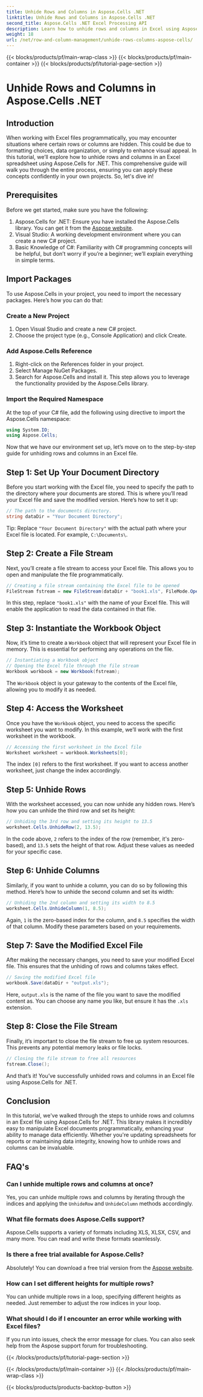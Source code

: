 ```yaml
---
title: Unhide Rows and Columns in Aspose.Cells .NET
linktitle: Unhide Rows and Columns in Aspose.Cells .NET
second_title: Aspose.Cells .NET Excel Processing API
description: Learn how to unhide rows and columns in Excel using Aspose.Cells for .NET with our step-by-step guide. Perfect for data manipulation.
weight: 18
url: /net/row-and-column-management/unhide-rows-columns-aspose-cells/
---
```


{{< blocks/products/pf/main-wrap-class >}}
{{< blocks/products/pf/main-container >}}
{{< blocks/products/pf/tutorial-page-section >}}

# Unhide Rows and Columns in Aspose.Cells .NET

## Introduction
When working with Excel files programmatically, you may encounter situations where certain rows or columns are hidden. This could be due to formatting choices, data organization, or simply to enhance visual appeal. In this tutorial, we’ll explore how to unhide rows and columns in an Excel spreadsheet using Aspose.Cells for .NET. This comprehensive guide will walk you through the entire process, ensuring you can apply these concepts confidently in your own projects. So, let's dive in!
## Prerequisites
Before we get started, make sure you have the following:
1. Aspose.Cells for .NET: Ensure you have installed the Aspose.Cells library. You can get it from the [Aspose website](https://releases.aspose.com/cells/net/).
2. Visual Studio: A working development environment where you can create a new C# project.
3. Basic Knowledge of C#: Familiarity with C# programming concepts will be helpful, but don’t worry if you’re a beginner; we’ll explain everything in simple terms.
## Import Packages
To use Aspose.Cells in your project, you need to import the necessary packages. Here’s how you can do that:
### Create a New Project
1. Open Visual Studio and create a new C# project.
2. Choose the project type (e.g., Console Application) and click Create.
### Add Aspose.Cells Reference
1. Right-click on the References folder in your project.
2. Select Manage NuGet Packages.
3. Search for Aspose.Cells and install it. This step allows you to leverage the functionality provided by the Aspose.Cells library.
### Import the Required Namespace
At the top of your C# file, add the following using directive to import the Aspose.Cells namespace:
```csharp
using System.IO;
using Aspose.Cells;
```
Now that we have our environment set up, let’s move on to the step-by-step guide for unhiding rows and columns in an Excel file.
## Step 1: Set Up Your Document Directory
Before you start working with the Excel file, you need to specify the path to the directory where your documents are stored. This is where you’ll read your Excel file and save the modified version. Here’s how to set it up:
```csharp
// The path to the documents directory.
string dataDir = "Your Document Directory";
```
Tip: Replace `"Your Document Directory"` with the actual path where your Excel file is located. For example, `C:\Documents\`.
## Step 2: Create a File Stream
Next, you’ll create a file stream to access your Excel file. This allows you to open and manipulate the file programmatically.
```csharp
// Creating a file stream containing the Excel file to be opened
FileStream fstream = new FileStream(dataDir + "book1.xls", FileMode.Open);
```
In this step, replace `"book1.xls"` with the name of your Excel file. This will enable the application to read the data contained in that file.
## Step 3: Instantiate the Workbook Object
Now, it’s time to create a `Workbook` object that will represent your Excel file in memory. This is essential for performing any operations on the file.
```csharp
// Instantiating a Workbook object
// Opening the Excel file through the file stream
Workbook workbook = new Workbook(fstream);
```
The `Workbook` object is your gateway to the contents of the Excel file, allowing you to modify it as needed.
## Step 4: Access the Worksheet
Once you have the `Workbook` object, you need to access the specific worksheet you want to modify. In this example, we’ll work with the first worksheet in the workbook.
```csharp
// Accessing the first worksheet in the Excel file
Worksheet worksheet = workbook.Worksheets[0];
```
The index `[0]` refers to the first worksheet. If you want to access another worksheet, just change the index accordingly.
## Step 5: Unhide Rows
With the worksheet accessed, you can now unhide any hidden rows. Here’s how you can unhide the third row and set its height:
```csharp
// Unhiding the 3rd row and setting its height to 13.5
worksheet.Cells.UnhideRow(2, 13.5);
```
In the code above, `2` refers to the index of the row (remember, it's zero-based), and `13.5` sets the height of that row. Adjust these values as needed for your specific case.
## Step 6: Unhide Columns
Similarly, if you want to unhide a column, you can do so by following this method. Here’s how to unhide the second column and set its width:
```csharp
// Unhiding the 2nd column and setting its width to 8.5
worksheet.Cells.UnhideColumn(1, 8.5);
```
Again, `1` is the zero-based index for the column, and `8.5` specifies the width of that column. Modify these parameters based on your requirements.
## Step 7: Save the Modified Excel File
After making the necessary changes, you need to save your modified Excel file. This ensures that the unhiding of rows and columns takes effect.
```csharp
// Saving the modified Excel file
workbook.Save(dataDir + "output.xls");
```
Here, `output.xls` is the name of the file you want to save the modified content as. You can choose any name you like, but ensure it has the `.xls` extension.
## Step 8: Close the File Stream
Finally, it’s important to close the file stream to free up system resources. This prevents any potential memory leaks or file locks.
```csharp
// Closing the file stream to free all resources
fstream.Close();
```
And that’s it! You’ve successfully unhided rows and columns in an Excel file using Aspose.Cells for .NET.
## Conclusion
In this tutorial, we've walked through the steps to unhide rows and columns in an Excel file using Aspose.Cells for .NET. This library makes it incredibly easy to manipulate Excel documents programmatically, enhancing your ability to manage data efficiently. Whether you're updating spreadsheets for reports or maintaining data integrity, knowing how to unhide rows and columns can be invaluable.
## FAQ's
### Can I unhide multiple rows and columns at once?  
Yes, you can unhide multiple rows and columns by iterating through the indices and applying the `UnhideRow` and `UnhideColumn` methods accordingly.
### What file formats does Aspose.Cells support?  
Aspose.Cells supports a variety of formats including XLS, XLSX, CSV, and many more. You can read and write these formats seamlessly.
### Is there a free trial available for Aspose.Cells?  
Absolutely! You can download a free trial version from the [Aspose website](https://releases.aspose.com/).
### How can I set different heights for multiple rows?  
You can unhide multiple rows in a loop, specifying different heights as needed. Just remember to adjust the row indices in your loop.
### What should I do if I encounter an error while working with Excel files?  
If you run into issues, check the error message for clues. You can also seek help from the Aspose support forum for troubleshooting.

{{< /blocks/products/pf/tutorial-page-section >}}

{{< /blocks/products/pf/main-container >}}
{{< /blocks/products/pf/main-wrap-class >}}

{{< blocks/products/products-backtop-button >}}
